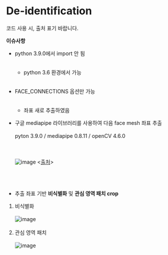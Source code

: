 # De-identification
코드 사용 시, 출처 표기 바랍니다.

**이슈사항**
- python 3.9.0에서 import 안 됨<br><br/>
  - python 3.6 환경에서 가능<br><br/>
- FACE_CONNECTIONS 옵션만 가능<br><br/>
  - 좌표 새로 추출하였음

- 구글 mediapipe 라이브러리를 사용하여 다음 face mesh 좌표 추출 <br><br/>
  pyton 3.9.0 / mediapipe 0.8.11 / openCV 4.6.0 <br><br/><br><br/>
![image](https://github.com/L-YUNNA/De-identification/assets/129636660/e46258d7-5587-49b4-b252-f622fb0056ce) 
<[출처](https://developers.google.com/mediapipe/solutions/vision/face_landmarker)>
<br><br/>
<br><br/>
- 추출 좌표 기반 **비식별화** 및 **관심 영역 패치 crop**
1. 비식별화 <br><br/>
  ![image](https://github.com/L-YUNNA/De-identification/assets/129636660/203a7432-0945-405e-bb9c-4223c8d5675e)
  <br><br/>
2. 관심 영역 패치 <br><br/>
  ![image](https://github.com/L-YUNNA/De-identification/assets/129636660/cee2f7cc-63d5-4912-a5d0-a69bca5fb402)
  <br><br/>
